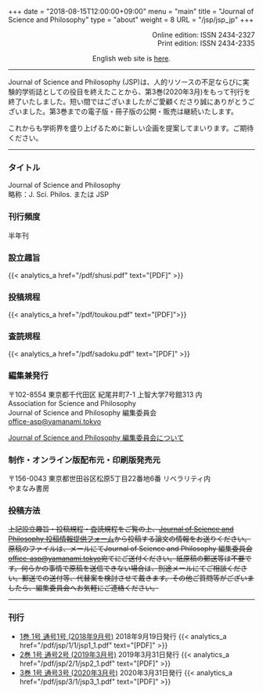 +++
date = "2018-08-15T12:00:00+09:00"
menu = "main"
title = "Journal of Science and Philosophy"
type = "about"
weight = 8
URL = "/jsp/jsp_jp"
+++

<p style="text-align: right">
Online edition: ISSN 2434-2327<br>
Print edition: ISSN 2434-2335
</p>

<p style="text-align: center">
English web site is <a href="/jsp">here</a>.
</p>

---

Journal of Science and Philosophy (JSP)は、人的リソースの不足ならびに実験的学術誌としての役目を終えたことから、第3巻(2020年3月)をもって刊行を終了いたしました。短い間ではございましたがご愛顧くださり誠にありがとうございました。第3巻までの電子版・冊子版の公開・販売は継続いたします。

これからも学術界を盛り上げるために新しい企画を提案してまいります。ご期待ください。

---
### タイトル
Journal of Science and Philosophy  
略称：J. Sci. Philos. または JSP

### 刊行頻度
半年刊

### 設立趣旨
{{< analytics_a href="/pdf/shusi.pdf" text="[PDF]" >}}

### 投稿規程
{{< analytics_a href="/pdf/toukou.pdf" text="[PDF]">}}

### 査読規程
{{< analytics_a href="/pdf/sadoku.pdf" text="[PDF]" >}}

### 編集兼発行
〒102-8554 東京都千代田区 紀尾井町7-1 上智大学7号館313 内  
Association for Science and Philosophy  
Journal of Science and Philosophy 編集委員会  
[office-asp@yamanami.tokyo](mailto:office-asp@yamanami.tokyo)

[Journal of Science and Philosophy 編集委員会について](/jsp/jsp_editorialcommittee/)

### 制作・オンライン版配布元・印刷版発売元
〒156-0043 東京都世田谷区松原5丁目22番地6番 リベラリティ内  
やまなみ書房

<H3><span style="text-decoration: line-through;">投稿方法</span></H3>
<span style="text-decoration: line-through;">上記設立趣旨・投稿規程・査読規程をご覧の上、<a href="https://forms.gle/7EAmaWZLZZcrosrY9">Journal of Science and Philosophy 投稿情報提供フォーム</a>から投稿する論文の情報をお送りください。原稿のファイルは、メールにてJournal of Science and Philosophy 編集委員会<a href="mailto:office-asp@yamanami.tokyo">office-asp@yamanami.tokyo</a>宛てにご送付ください。紙原稿の郵送等は不要です。何らかの事情で原稿を送信できない場合は、別途メールにてご相談ください。郵送での送付等、代替案を検討させて戴きます。その他ご質問等がございましたら、編集委員会へお気軽にご連絡ください。</span>


---
### 刊行

* [1巻 1号 通号1号 (2018年9月号)](/jsp_contents/jsp_1_1/) 2018年9月19日発行 {{< analytics_a href="/pdf/jsp/1/1/jsp1_1.pdf" text="[PDF]" >}}
* [2巻 1号 通号2号 (2019年3月号)](/jsp_contents/jsp_2_1/) 2019年3月31日発行 {{< analytics_a href="/pdf/jsp/2/1/jsp2_1.pdf" text="[PDF]" >}}
* [3巻 1号 通号3号 (2020年3月号)](/jsp_contents/jsp_3_1/) 2020年3月31日発行 {{< analytics_a href="/pdf/jsp/3/1/jsp3_1.pdf" text="[PDF]" >}}


<script type="application/ld+json">
{
	"@context": "http://schema.org",
	"@type": "CreativeWorkSeries",
	"name" : "Journal of Science and Philosophy",
	"alternateName" : "JSP",
	"issn" : ["2434-2327", "2434-2335"],
	"copyrightYear": "2018",
	"copyrightHolder": {
		"@type" : "Organization",
		"name" : "Journal of Science and Philosophy editorial committee, Association for Science and Philosophy",
		"email" : "office-asp@yamanami.tokyo",
		"logo" : "https://www.yamanami.tokyo/images/recentWorks/ASP_title_ol.svg",
		"publishingPrinciples" : "https://www.yamanami.tokyo/pdf/toukou.pdf",
		"address": {
			"@type": "PostalAddress",
			"addressLocality": "Tokyo, Japan",
			"postalCode": "102-8554",
			"streetAddress": "Sophia University Bldg. 7 Room 313, 7-1 Kioicho, Chiyoda-ku",
			"addressCountry" : "JP"
		}
	},
	"publisher" : {
		"@type" : "Organization",
		"name" : ["やまなみ書房", "Yamanami Books"]
	},
	"license": "https://creativecommons.org/licenses/by/4.0/"
}
</script>
